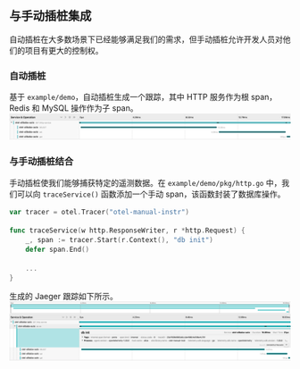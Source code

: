 ## 与手动插桩集成

自动插桩在大多数场景下已经能够满足我们的需求，但手动插桩允许开发人员对他们的项目有更大的控制权。

### 自动插桩

基于 `example/demo`，自动插桩生成一个跟踪，其中 HTTP 服务作为根 span，Redis 和 MySQL 操作作为子 span。
![](auto_instr_jaeger.png)



### 与手动插桩结合

手动插桩使我们能够捕获特定的遥测数据。在 `example/demo/pkg/http.go` 中，我们可以向 `traceService()` 函数添加一个手动 span，该函数封装了数据库操作。
```go
var tracer = otel.Tracer("otel-manual-instr")

func traceService(w http.ResponseWriter, r *http.Request) {
	_, span := tracer.Start(r.Context(), "db init")
	defer span.End()
    
    ...
}
```

生成的 Jaeger 跟踪如下所示。
![](manual_instr_jaeger.png)

